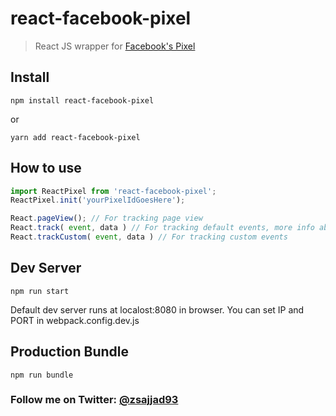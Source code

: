 # react-facebook-pixel

> React JS wrapper for [Facebook's Pixel](https://developers.facebook.com/docs/ads-for-websites/pixel-events/v2.9)


## Install
```
npm install react-facebook-pixel

```
or
```
yarn add react-facebook-pixel

```

## How to use
```js
import ReactPixel from 'react-facebook-pixel';
ReactPixel.init('yourPixelIdGoesHere');

React.pageView(); // For tracking page view
React.track( event, data ) // For tracking default events, more info about events and data https://developers.facebook.com/docs/ads-for-websites/pixel-events/v2.9
React.trackCustom( event, data ) // For tracking custom events
```

## Dev Server
```
npm run start

```
Default dev server runs at localost:8080 in browser.
You can set IP and PORT in webpack.config.dev.js

## Production Bundle
```
npm run bundle
```

### Follow me on Twitter: [@zsajjad93](https://twitter.com/zsajjad93)
